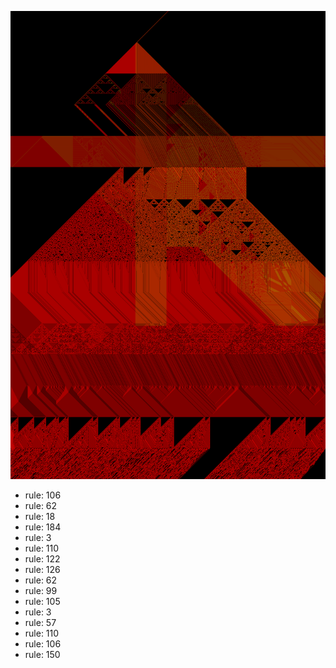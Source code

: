 ![photo](./output.png) 
 * rule: 106
* rule: 62
* rule: 18
* rule: 184
* rule: 3
* rule: 110
* rule: 122
* rule: 126
* rule: 62
* rule: 99
* rule: 105
* rule: 3
* rule: 57
* rule: 110
* rule: 106
* rule: 150
